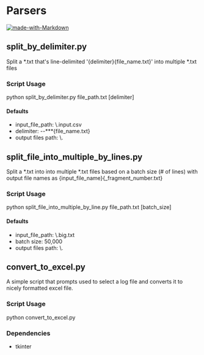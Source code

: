 # Parsers

[![made-with-Markdown](https://img.shields.io/badge/Made%20with-Python_3.7-1f425f.svg)](http://commonmark.org)

## split_by_delimiter.py

Split a *.txt that's line-delimited '{delimiter}{file_name.txt}' into multiple *.txt files

### Script Usage

python split_by_delimiter.py file_path.txt [delimiter]

#### Defaults

- input_file_path: \\.input.csv
- delimiter: --\*\*\*{file_name.txt}
- output files path: \\.

## split_file_into_multiple_by_lines.py

Split a *.txt into into multiple *.txt files based on a batch size (# of lines) with output file names as {input_file_name}{_fragment_number.txt}

### Script Usage

python split_file_into_multiple_by_line.py file_path.txt [batch_size]

#### Defaults

- input_file_path: \\.big.txt
- batch size: 50,000
- output files path: \\.

## convert_to_excel.py

A simple script that prompts used to select a log file and converts it to nicely formatted excel file.

### Script Usage

python convert_to_excel.py

### Dependencies
- tkinter